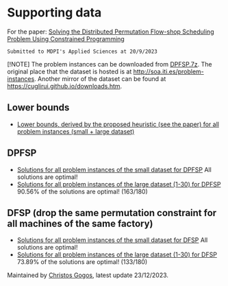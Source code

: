 # Supporting data

For the paper: [Solving the Distributed Permutation Flow-shop Scheduling Problem Using Constrained Programming](https://doi.org/10.3390/app132312562)
```
Submitted to MDPI's Applied Sciences at 20/9/2023
```


[!NOTE]
The problem instances can be downloaded from [DPFSP.7z](./DPFSP.7z). The original place that the dataset is hosted is at <http://soa.iti.es/problem-instances>. Another mirror of the dataset can be found at <https://cuglirui.github.io/downloads.htm>.

<!-- The problem instances can be downloaded from [DPFSP.7z](./DPFSP.7z). Originally, the dataset was hosted at <http://soa.iti.es/problem-instances> which currently (28 October 2023) seems to be unavailable ([wayback link](https://web.archive.org/web/20230609010316/http://soa.iti.es/problem-instances)). A mirror of the dataset can be found at <https://cuglirui.github.io/downloads.htm>. -->



## Lower bounds
* [Lower bounds, derived by the proposed heuristic (see the paper) for all problem instances (small + large dataset)](./lower_bounds_by_heuristic.md)

## DPFSP
* [Solutions for all problem instances of the small dataset for DPFSP](./DPFSP_solutions_small_dataset.md) All solutions are optimal!
* [Solutions for all problem instances of the large dataset (1-30) for DPFSP](./DPFSP_solutions_large_dataset_1-30.md) 90.56% of the solutions are optimal! (163/180)

## DFSP (drop the same permutation constraint for all machines of the same factory)
* [Solutions for all problem instances of the small dataset for DFSP](./DFSP_solutions_small_dataset.md) All solutions are optimal!
* [Solutions for all problem instances of the large dataset (1-30) for DFSP](./DFSP_solutions_large_dataset_1-30.md) 73.89% of the solutions are optimal! (133/180)

Maintained by [Christos Gogos](https://chgogos.github.io/), latest update 23/12/2023.